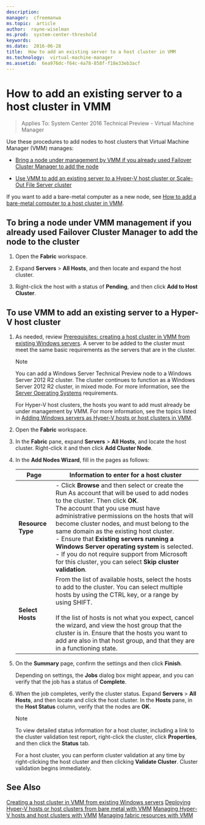 ```yaml
---
description:  
manager:  cfreemanwa
ms.topic:  article
author:  rayne-wiselman
ms.prod:  system-center-threshold
keywords:  
ms.date:  2016-06-28
title:  How to add an existing server to a host cluster in VMM
ms.technology:  virtual-machine-manager
ms.assetid:  6ea976dc-f64c-4a78-858f-f18e33eb3acf
---
```


# How to add an existing server to a host cluster in VMM

>Applies To: System Center 2016 Technical Preview - Virtual Machine Manager

Use these procedures to add  nodes to host clusters that Virtual Machine Manager (VMM) manages:

-   [Bring a node under management by VMM if you already used Failover Cluster Manager to add the node](How-to-add-an-existing-server-to-a-host-cluster-in-VMM.md#BKMK_fcm)

-   [Use VMM to add an existing server to a Hyper-V host cluster or Scale-Out File Server cluster](How-to-add-an-existing-server-to-a-host-cluster-in-VMM.md#BKMK_vmm)

If you want to add a bare-metal computer as a new node, see [How to add a bare-metal computer to a host cluster in VMM](How-to-add-a-bare-metal-computer-to-a-host-cluster-in-VMM.md).

## <a name="BKMK_fcm"></a>To bring a node under VMM management if you already used Failover Cluster Manager to add the node to the cluster

1.  Open the **Fabric** workspace.

2.  Expand **Servers** > **All Hosts**, and then locate and expand the host cluster.

3.  Right-click the host with a status of **Pending**, and then click **Add to Host Cluster**.

## <a name="BKMK_vmm"></a>To use VMM to add an existing server to a Hyper-V host cluster

1.  As needed, review [Prerequisites: creating a host cluster in VMM from existing Windows servers](Prerequisites--creating-a-host-cluster-in-VMM-from-existing-Windows-servers.md). A server to be added to the cluster must meet the same basic requirements as the servers that are in the cluster.

    > [!NOTE]
    > You can add a Windows Server Technical Preview node to a Windows Server 2012 R2 cluster. The cluster continues to function as a Windows Server 2012 R2 cluster, in mixed mode. For more information, see the [Server Operating Systems](https://technet.microsoft.com/library/dn997307.aspx) requirements.

    For Hyper-V host clusters, the hosts you want to add must already be under management by VMM. For more information, see the topics listed in [Adding Windows servers as Hyper-V hosts or host clusters in VMM](Adding-Windows-servers-as-Hyper-V-hosts-or-host-clusters-in-VMM.md).

2.  Open the **Fabric** workspace.

3.  In the **Fabric** pane, expand **Servers** > **All Hosts**, and locate the host cluster. Right-click it and then click **Add Cluster Node**.

4.  In the **Add Nodes Wizard**, fill in the pages as follows:

    |Page|Information to enter for a host cluster|
    |--------|-------------------------------------------|
    |**Resource Type**|-   Click **Browse** and then select or create the Run As account that will be used to add nodes to the cluster. Then click **OK**.<br />    The account that you use must have administrative permissions on the hosts that will become cluster nodes, and must belong to the same domain as the existing host cluster.<br />-   Ensure that **Existing servers running a Windows Server operating system** is selected.<br />-   If you do not require support from Microsoft for this cluster, you can select **Skip cluster validation**.|
    |**Select Hosts**|From the list of available hosts, select the hosts to add to the cluster. You can select multiple hosts by using the CTRL key, or a range by using SHIFT.<br /><br />If the list of hosts is not what you expect, cancel the wizard, and view the host group that the cluster is in. Ensure that the hosts you want to add are also in that host group, and that they are in a functioning state.|

5.  On the **Summary** page, confirm the settings and then click **Finish**.

    Depending on settings, the **Jobs** dialog box might appear, and you can verify that the job has a status of **Complete**.

6.  When the job completes, verify the cluster status. Expand **Servers** > **All Hosts**, and then locate and click the host cluster. In the **Hosts** pane, in the **Host Status** column, verify that the nodes are **OK**.

    > [!NOTE]
    > To view detailed status information for a host cluster, including a link to the cluster validation test report, right-click the cluster, click **Properties**, and then click the **Status** tab.
    > 
    > For a host cluster, you can perform cluster validation at any time by right-clicking the host cluster and then clicking **Validate Cluster**. Cluster validation begins immediately.

## See Also
[Creating a host cluster in VMM from existing Windows servers](Creating-a-host-cluster-in-VMM-from-existing-Windows-servers.md)
[Deploying Hyper-V hosts or host clusters from bare metal with VMM](Deploying-Hyper-V-hosts-or-host-clusters-from-bare-metal-with-VMM.md)
[Managing Hyper-V hosts and host clusters with VMM](Managing-Hyper-V-hosts-and-host-clusters-with-VMM.md)
[Managing fabric resources with VMM](Managing-fabric-resources-with-VMM.md)



